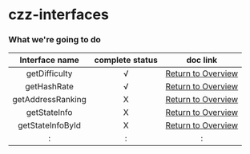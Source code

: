 # czz-interfaces


### What we're going to do

| Interface name    | complete status   | doc link  |
| :------:          | :-----:           | :----:    |
| getDifficulty     | √                 |   [Return to Overview](https://github.com/classzz/czz-interfaces/blob/master/docs/interface-doc.md#getHashRate)       |
| getHashRate       | √                 |   [Return to Overview](https://github.com/classzz/czz-interfaces/blob/master/docs/interface-doc.md#getDifficulty)       |
| getAddressRanking       | X                 |   [Return to Overview](https://github.com/classzz/czz-interfaces/blob/master/docs/interface-doc.md#getAddressRanking)       |
| getStateInfo       | X                 |   [Return to Overview](https://github.com/classzz/czz-interfaces/blob/master/docs/interface-doc.md#getStateInfo)       |
| getStateInfoById       | X                 |   [Return to Overview](https://github.com/classzz/czz-interfaces/blob/master/docs/interface-doc.md#getStateInfoById)       |
|:|:|:|